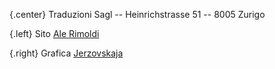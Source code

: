 {.center}
Traduzioni Sagl -- Heinrichstrasse 51 -- 8005 Zurigo

{.left}
Sito [Ale Rimoldi](http://ideale.ch)

{.right}
Grafica [Jerzovskaja](http://illustration.ch)
